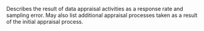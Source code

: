 Describes the result of data appraisal activities as a response rate and sampling error. May also list additional appraisal processes taken as a result of the initial appraisal process.